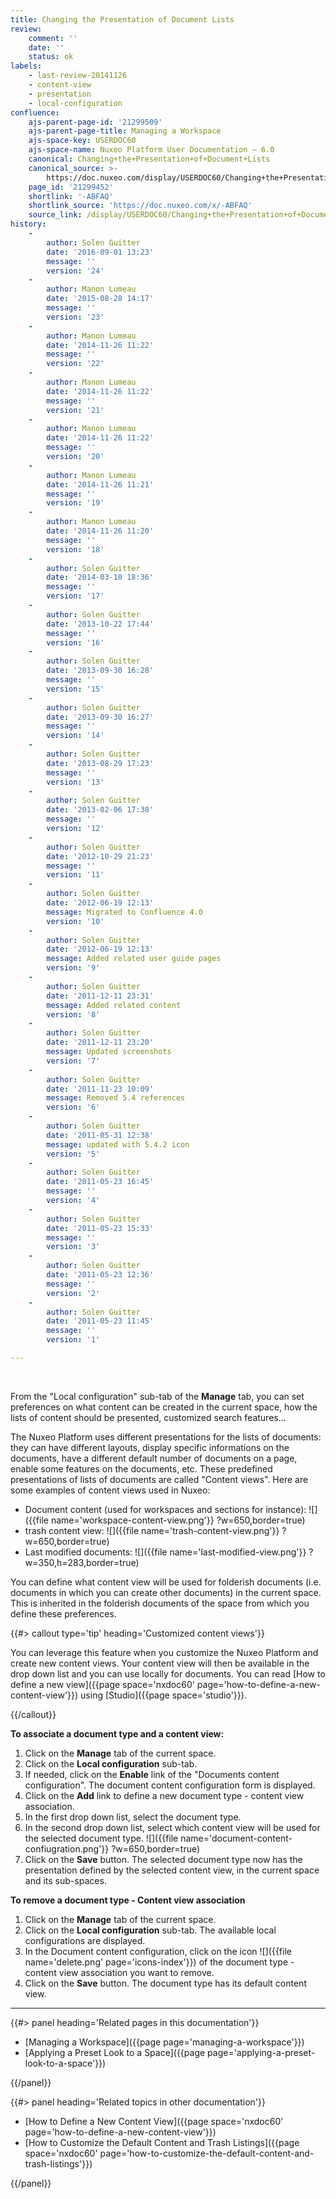 ```yaml
---
title: Changing the Presentation of Document Lists
review:
    comment: ''
    date: ''
    status: ok
labels:
    - last-review-20141126
    - content-view
    - presentation
    - local-configuration
confluence:
    ajs-parent-page-id: '21299509'
    ajs-parent-page-title: Managing a Workspace
    ajs-space-key: USERDOC60
    ajs-space-name: Nuxeo Platform User Documentation — 6.0
    canonical: Changing+the+Presentation+of+Document+Lists
    canonical_source: >-
        https://doc.nuxeo.com/display/USERDOC60/Changing+the+Presentation+of+Document+Lists
    page_id: '21299452'
    shortlink: '-ABFAQ'
    shortlink_source: 'https://doc.nuxeo.com/x/-ABFAQ'
    source_link: /display/USERDOC60/Changing+the+Presentation+of+Document+Lists
history:
    - 
        author: Solen Guitter
        date: '2016-09-01 13:23'
        message: ''
        version: '24'
    - 
        author: Manon Lumeau
        date: '2015-08-28 14:17'
        message: ''
        version: '23'
    - 
        author: Manon Lumeau
        date: '2014-11-26 11:22'
        message: ''
        version: '22'
    - 
        author: Manon Lumeau
        date: '2014-11-26 11:22'
        message: ''
        version: '21'
    - 
        author: Manon Lumeau
        date: '2014-11-26 11:22'
        message: ''
        version: '20'
    - 
        author: Manon Lumeau
        date: '2014-11-26 11:21'
        message: ''
        version: '19'
    - 
        author: Manon Lumeau
        date: '2014-11-26 11:20'
        message: ''
        version: '18'
    - 
        author: Solen Guitter
        date: '2014-03-10 18:36'
        message: ''
        version: '17'
    - 
        author: Solen Guitter
        date: '2013-10-22 17:44'
        message: ''
        version: '16'
    - 
        author: Solen Guitter
        date: '2013-09-30 16:28'
        message: ''
        version: '15'
    - 
        author: Solen Guitter
        date: '2013-09-30 16:27'
        message: ''
        version: '14'
    - 
        author: Solen Guitter
        date: '2013-08-29 17:23'
        message: ''
        version: '13'
    - 
        author: Solen Guitter
        date: '2013-02-06 17:38'
        message: ''
        version: '12'
    - 
        author: Solen Guitter
        date: '2012-10-29 21:23'
        message: ''
        version: '11'
    - 
        author: Solen Guitter
        date: '2012-06-19 12:13'
        message: Migrated to Confluence 4.0
        version: '10'
    - 
        author: Solen Guitter
        date: '2012-06-19 12:13'
        message: Added related user guide pages
        version: '9'
    - 
        author: Solen Guitter
        date: '2011-12-11 23:31'
        message: Added related content
        version: '8'
    - 
        author: Solen Guitter
        date: '2011-12-11 23:20'
        message: Updated screenshots
        version: '7'
    - 
        author: Solen Guitter
        date: '2011-11-23 10:09'
        message: Removed 5.4 references
        version: '6'
    - 
        author: Solen Guitter
        date: '2011-05-31 12:38'
        message: updated with 5.4.2 icon
        version: '5'
    - 
        author: Solen Guitter
        date: '2011-05-23 16:45'
        message: ''
        version: '4'
    - 
        author: Solen Guitter
        date: '2011-05-23 15:33'
        message: ''
        version: '3'
    - 
        author: Solen Guitter
        date: '2011-05-23 12:36'
        message: ''
        version: '2'
    - 
        author: Solen Guitter
        date: '2011-05-23 11:45'
        message: ''
        version: '1'

---
```

&nbsp;

From the "Local configuration" sub-tab of the **Manage** tab, you can set preferences on what content can be created in the current space, how the lists of content should be presented, customized search features...

The Nuxeo Platform uses different presentations for the lists of documents: they can have different layouts, display specific informations on the documents, have a different default number of documents on a page, enable some features on the documents, etc. These predefined presentations of lists of documents are called "Content views".
Here are some examples of content views used in Nuxeo:

*   Document content (used for workspaces and sections for instance):
    ![]({{file name='workspace-content-view.png'}} ?w=650,border=true)
*   trash content view:
    ![]({{file name='trash-content-view.png'}} ?w=650,border=true)
*   Last modified documents:
    ![]({{file name='last-modified-view.png'}} ?w=350,h=283,border=true)

You can define what content view will be used for folderish documents (i.e. documents in which you can create other documents) in the current space. This is inherited in the folderish documents of the space from which you define these preferences.

{{#> callout type='tip' heading='Customized content views'}}

You can leverage this feature when you customize the Nuxeo Platform and create new content views. Your content view will then be available in the drop down list and you can use locally for documents. You can read [How to define a new view]({{page space='nxdoc60' page='how-to-define-a-new-content-view'}}) using [Studio]({{page space='studio'}}).

{{/callout}}

**To associate a document type and a content view:**

1.  Click on the **Manage** tab of the current space.
2.  Click on the **Local configuration** sub-tab.
3.  If needed, click on the **Enable** link of the "Documents content configuration".
    The document content configuration form is displayed.
4.  Click on the **Add** link to define a new document type - content view association.
5.  In the first drop down list, select the document type.
6.  In the second drop down list, select which content view will be used for the selected document type.
    ![]({{file name='document-content-confiugration.png'}} ?w=650,border=true)
7.  Click on the **Save** button.
    The selected document type now has the presentation defined by the selected content view, in the current space and its sub-spaces.

**To remove a document type - Content view association**

1.  Click on the **Manage** tab of the current space.
2.  Click on the **Local configuration** sub-tab.
    The available local configurations are displayed.
3.  In the Document content configuration, click on the icon&nbsp;![]({{file name='delete.png' page='icons-index'}}) of the document type - content view association you want to remove.
4.  Click on the **Save** button.
    The document type has its default content view.

* * *

<div class="row" data-equalizer data-equalize-on="medium"><div class="column medium-6">{{#> panel heading='Related pages in this documentation'}}

*   [Managing a Workspace]({{page page='managing-a-workspace'}})
*   [Applying a Preset Look to a Space]({{page page='applying-a-preset-look-to-a-space'}})

{{/panel}}</div><div class="column medium-6">{{#> panel heading='Related topics in other documentation'}}

*   [How to Define a New Content View]({{page space='nxdoc60' page='how-to-define-a-new-content-view'}})
*   [How to Customize the Default Content and Trash Listings]({{page space='nxdoc60' page='how-to-customize-the-default-content-and-trash-listings'}})

{{/panel}}</div></div>